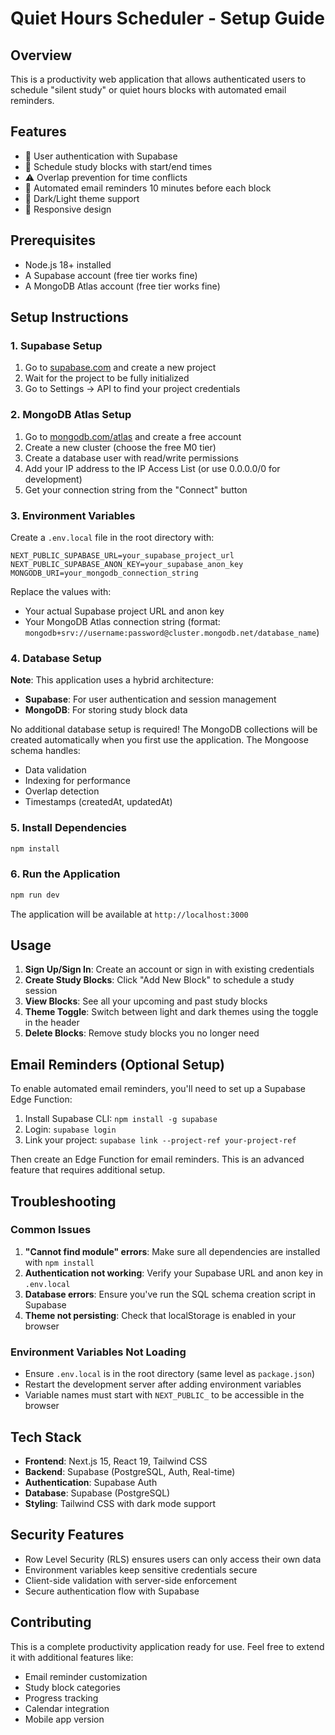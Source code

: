 # Quiet Hours Scheduler - Setup Guide

## Overview
This is a productivity web application that allows authenticated users to schedule "silent study" or quiet hours blocks with automated email reminders.

## Features
- 🔐 User authentication with Supabase
- 📅 Schedule study blocks with start/end times
- ⚠️ Overlap prevention for time conflicts
- 📧 Automated email reminders 10 minutes before each block
- 🌙 Dark/Light theme support
- 📱 Responsive design

## Prerequisites
- Node.js 18+ installed
- A Supabase account (free tier works fine)
- A MongoDB Atlas account (free tier works fine)

## Setup Instructions

### 1. Supabase Setup

1. Go to [supabase.com](https://supabase.com) and create a new project
2. Wait for the project to be fully initialized
3. Go to Settings → API to find your project credentials

### 2. MongoDB Atlas Setup

1. Go to [mongodb.com/atlas](https://www.mongodb.com/atlas) and create a free account
2. Create a new cluster (choose the free M0 tier)
3. Create a database user with read/write permissions
4. Add your IP address to the IP Access List (or use 0.0.0.0/0 for development)
5. Get your connection string from the "Connect" button

### 3. Environment Variables

Create a `.env.local` file in the root directory with:

```env
NEXT_PUBLIC_SUPABASE_URL=your_supabase_project_url
NEXT_PUBLIC_SUPABASE_ANON_KEY=your_supabase_anon_key
MONGODB_URI=your_mongodb_connection_string
```

Replace the values with:
- Your actual Supabase project URL and anon key
- Your MongoDB Atlas connection string (format: `mongodb+srv://username:password@cluster.mongodb.net/database_name`)

### 4. Database Setup

**Note**: This application uses a hybrid architecture:
- **Supabase**: For user authentication and session management
- **MongoDB**: For storing study block data

No additional database setup is required! The MongoDB collections will be created automatically when you first use the application. The Mongoose schema handles:
- Data validation
- Indexing for performance
- Overlap detection
- Timestamps (createdAt, updatedAt)

### 5. Install Dependencies

```bash
npm install
```

### 6. Run the Application

```bash
npm run dev
```

The application will be available at `http://localhost:3000`

## Usage

1. **Sign Up/Sign In**: Create an account or sign in with existing credentials
2. **Create Study Blocks**: Click "Add New Block" to schedule a study session
3. **View Blocks**: See all your upcoming and past study blocks
4. **Theme Toggle**: Switch between light and dark themes using the toggle in the header
5. **Delete Blocks**: Remove study blocks you no longer need

## Email Reminders (Optional Setup)

To enable automated email reminders, you'll need to set up a Supabase Edge Function:

1. Install Supabase CLI: `npm install -g supabase`
2. Login: `supabase login`
3. Link your project: `supabase link --project-ref your-project-ref`

Then create an Edge Function for email reminders. This is an advanced feature that requires additional setup.

## Troubleshooting

### Common Issues

1. **"Cannot find module" errors**: Make sure all dependencies are installed with `npm install`
2. **Authentication not working**: Verify your Supabase URL and anon key in `.env.local`
3. **Database errors**: Ensure you've run the SQL schema creation script in Supabase
4. **Theme not persisting**: Check that localStorage is enabled in your browser

### Environment Variables Not Loading

- Ensure `.env.local` is in the root directory (same level as `package.json`)
- Restart the development server after adding environment variables
- Variable names must start with `NEXT_PUBLIC_` to be accessible in the browser

## Tech Stack

- **Frontend**: Next.js 15, React 19, Tailwind CSS
- **Backend**: Supabase (PostgreSQL, Auth, Real-time)
- **Authentication**: Supabase Auth
- **Database**: Supabase (PostgreSQL)
- **Styling**: Tailwind CSS with dark mode support

## Security Features

- Row Level Security (RLS) ensures users can only access their own data
- Environment variables keep sensitive credentials secure
- Client-side validation with server-side enforcement
- Secure authentication flow with Supabase

## Contributing

This is a complete productivity application ready for use. Feel free to extend it with additional features like:
- Email reminder customization
- Study block categories
- Progress tracking
- Calendar integration
- Mobile app version
